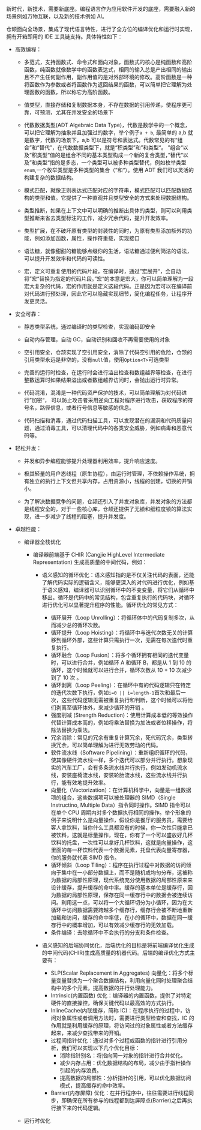 新时代，新技术，需要新底座。编程语言作为应用软件开发的底座，需要融入新的场景例如万物互联，以及新的技术例如 AI。

仓颉面向全场景，集成了现代语言特性，进行了全方位的编译优化和运行时实现，拥有开箱即用的 IDE 工具链支持。具体特性如下：

- 高效编程：

  - 多范式，支持函数式、命令式和面向对象，函数式的核心是纯函数和高阶函数，纯函数就像数学中的函数表达式，相同的输入总是产出相同的输出且不产生任何副作用，副作用值的是对外部环境的修改。高阶函数是一种将函数作为参数或者将函数作为返回结果的函数，可以简单把它理解为处理函数的函数，所以称它为高阶函数。

  - 值类型，直接存储和复制数据本身，不存在数据的引用传递，使程序更可靠，可预测，尤其在并发安全的场景下

  - 代数数据类型(ADT Algebraic Data Type)，代数是数学中的一个概念，可以把它理解为抽象并且加强过的数字，举个例子`a + b`, 最简单的 a,b 就是数字，代数的场景下，a,b 可以是符号和表达式。代数常见的有“组合”和“替代”，在代数数据类型下，就是“积类型”和”和类型“。
    ”组合“以及”积类型“值的是组合不同的基本类型构成一个新的复合类型，”替代“以及”和类型“指的是多态，一个类型可以被多种类型替代，例如枚举类型`enum`,一个枚举类型是多种类型的集合（”和“）。使用 ADT 我们可以灵活的构建复杂的数据结构。

  - 模式匹配，就像正则表达式匹配对应的字符串，模式匹配可以匹配数据结构的类型和值。它提供了一种直观并且类型安全的方式来处理数据结构。

  - 类型推断，如果在上下文中可以明确的推断出具体的类型，则可以利用类型推断来省去类型标注的工作，减少冗余代码，提升开发效率。

  - 类型扩展，在不破坏原有类型的封装性的同时，为原有类型添加额外的功能，例如添加函数，属性，操作符重载，实现接口

  - 语法糖，就像甜甜的糖能够点缀你的生活，语法糖通过便利简洁的语法，可以提升开发效率和代码的可读性。

  - 宏，定义可重复使用的代码片段，在编译时，通过”宏展开“，会自动将”宏“替换为指定的代码片段。”宏“的本意是宏大，你可以简单理解为一段宏大复杂的代码，宏的作用就是定义这段代码。正是因为宏可以在编译前对代码进行预处理，因此它可以隐藏实现细节，简化编程任务，让程序开发更灵活。

- 安全可靠：

  - 静态类型系统，通过编译时的类型检查，实现编码即安全

  - 自动内存管理，自动 GC，自动识别和回收不再需要使用的对象

  - 空引用安全，仓颉实现了空引用安全，消除了代码空引用的危险，仓颉的引用类型永远是非空的，没有`null`值，使用`Option<T>`可选类型

  - 完善的运行时检查，在运行时会进行溢出检查和数组越界等检查，在进行整数运算时如果结果溢出或者数组越界访问时，会抛出运行时异常。

  - 代码混淆，混淆是一种代码资产保护的技术，可以简单理解为对代码进行”加密“， 可以防止攻击者采用逆向工程对程序进行攻击，获取程序的符号名，路径信息，或者行号信息等敏感的信息。

  - 代码扫描和消毒，通过代码扫描工具，可以发现潜在的漏洞和代码质量问题，通过消毒工具，可以清理代码中的各类安全威胁，例如病毒和恶意代码等。

- 轻松并发：

  - 并发和异步编程能够提升处理器利用效率，提升响应速度。

  - 极其轻量的用户态线程（原生协程），由运行时管理，不依赖操作系统，拥有独立的执行上下文但共享内存，占用资源小，线程的创建，切换的开销小。

  - 为了解决数据竞争的问题，仓颉还引入了并发对象库，并发对象的方法都是线程安全的，对于一些核心库，仓颉还提供了无锁和细粒度锁的算法实现，进一步减少了线程的阻塞，提升并发度。

- 卓越性能：

  - 编译器全栈优化

    - 编译器前端基于 CHIR (Cangjie HighLevel Intermediate Representation) 生成高质量的中间代码，例如：

      - 语义感知的循环优化：语义感知指的是不仅关注代码的表面，还能了解代码实际的逻辑含义，能够更深入的对代码进行优化，例如基于语义感知，编译器可以识别循环中的不变变量，将它们从循环中移出。循环是代码中的常见结构，包含重复执行的代码块，对循环进行优化可以显著提升程序的性能。循环优化的常见方式：

        - 循环展开（Loop Unrolling）：将循环体中的代码复制多次，从而减少总的循环次数。
        - 循环提升（Loop Hoisting）：将循环中与迭代次数无关的计算移到循环外部，这些计算只需执行一次，无需在每次迭代时重复执行。
        - 循环融合（Loop Fusion）：将多个循环拥有相同的迭代变量时，可以进行合并，例如循环 A 和循环 B，都是从 1 到 10 的循环，这个时候就可以进行合并，循环次数从 10 + 10 次减少到了 10 次 。
        - 循环剥离（Loop Peeling）：在循环中有的代码逻辑只在特定的迭代次数下执行，例如`i=0 || i=length-1`首次和最后一次，这些代码逻辑无需被重复执行和判断，这个时候可以将他们剥离至循环体外，来减少循环的开销 。
        - 强度削减 (Strength Reduction)：使用计算成本低的等效操作代替计算成本高的，例如将乘法替换为加法或者位移操作，将除法替换为乘法。
        - 冗余消除：常见的冗余有重复计算冗余，死代码冗余，类型转换冗余，可以简单理解为进行无效劳动的代码。
        - 软件流水线（Software Pipelining）：重新组织循环的代码，使其像硬件流水线一样，多个迭代可以部分并行执行。想象现实的汽车工厂，会有多条流水线并行执行，例如发动机流水线，安装座椅流水线，安装轮胎流水线，这些流水线并行执行，能有效地提升效率。
        - 向量化（Vectorization）：在计算机科学中，向量是一组数据项的组合，这些数据项可以被处理器的 SIMD（Single Instructino, Multiple Data）指令同时操作。SIMD 指令可以在单个 CPU 周期内对多个数据执行相同的操作。举个形象的例子来说明什么是向量操作，假设你是餐厅的服务员，需要给客人拿饮料，当你什么工具都没有的时候，你一次性只能拿已被饮料，这就是标量操作，现在，你有了一个可以盛放好几杯饮料的托盘，一次性可以拿好几杯饮料，这就是向量操作，这里面的每一杯饮料代表一个数据元素，托盘代表向量寄存器，你的服务就代表 SIMD 指令。
        - 循环倾斜（Loop Tiling）：程序在执行过程中对数据的访问倾向于集中在一小部分数据上，而不是随机或均匀分布，这被称为数据的局部性原理，现代系统充分使用数据的局部性原来来设计缓存，提升缓存的命中率。缓存的基本单位是缓存行，因为数据的局部性原理，保存在同一缓存行中的数据会被连续访问。利用这一点，可以将一个大循环切分为小循环，因为在大循环中访问数据需要跨越多个缓存行，缓存行会被不断地重新加载和访问，缓存的命中率低，在小的循环中，数据在同一缓存行中的概率增加，可以有效减少缓存行的无效加载。
        - 条件编译：去除循环中不会执行的分支和条件检查。

      - 语义感知的后端协同优化，后端优化的目标是将前端编译优化生成的中间代码(CHIR)生成高质量的机器代码。后端的编译优化方式主要有：

        - SLP(Scalar Replacement in Aggregates) 向量化：将多个标量变量替换为一个聚合数据结构，利用向量化同时处理聚合结构中的多个元素，提高数据的并行处理能力。
        - Intrinsic(内置函数) 优化：编译器的内置函数，提供了对特定硬件的直接操控，确保关键代码以最高效的方式执行。
        - InlineCache(内联缓存，简称 IC)：在程序执行的过程中，访问对象属性或者调用方法时，需要进行类型检查和查找，IC 的作用就是利用缓存的原理，将访问过的对象属性或者方法缓存起来，来减少查找带来的开销。
        - 过程间指针优化：通过对多个过程或函数的指针进行引用分析，我们可以实现以下几个优化目标：
          - 消除指针别名：将指向同一对象的指针进行合并优化。
          - 减少内存占用：优化数据结构的布局，减少由于指针操作引起的内存浪费。
          - 提高数据的局部性：分析指针的引用，可以优化数据访问模式，提高缓存的命中效率。
        - Barrier(内存屏障) 优化：在并行程序中，往往需要进行线程同步，即确保在所有参与的线程都到达屏障点(Barrier)之后再执行接下来的代码逻辑。

  - 运行时优化
